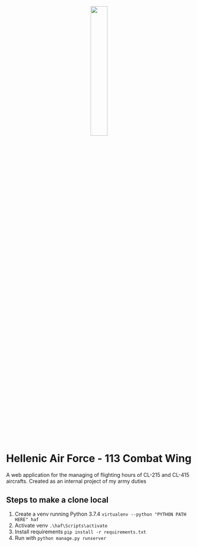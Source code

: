 # <p align="center"> <img src="https://user-images.githubusercontent.com/20220057/156535164-c99ee17d-7b28-454f-b39a-9614c1f528a6.png" width="30%" height="30%"> </p>
# Hellenic Air Force - 113 Combat Wing
 A web application for the managing of flighting hours of CL-215 and CL-415 aircrafts.
 Created as an internal project of my army duties
 
 ## Steps to make a clone local
 1. Create a venv running Python 3.7.4 ```virtualenv --python "PYTHON PATH HERE" haf ```
 2. Activate venv ```.\haf\Scripts\activate```
 3. Install requirements ```pip install -r requirements.txt```
 4. Run with ```python manage.py runserver```




